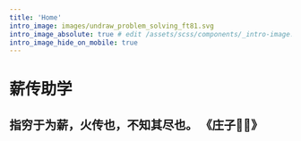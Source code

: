 ```yaml
---
title: 'Home'
intro_image: images/undraw_problem_solving_ft81.svg
intro_image_absolute: true # edit /assets/scss/components/_intro-image.scss for full control
intro_image_hide_on_mobile: true
---
```


# 薪传助学

## 指穷于为薪，火传也，不知其尽也。 《庄子》
